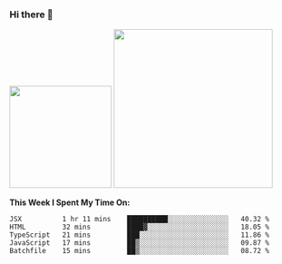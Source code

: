 ### Hi there 👋

<!--
**nestor22/nestor22** is a ✨ _special_ ✨ repository because its `README.md` (this file) appears on your GitHub profile.

Here are some ideas to get you started:

- 🔭 I’m currently working on ...
- 🌱 I’m currently learning ...
- 👯 I’m looking to collaborate on ...
- 🤔 I’m looking for help with ...
- 💬 Ask me about ...
- 📫 How to reach me: ...
- 😄 Pronouns: ...
- ⚡ Fun fact: ...
-->


<img height="180em" src="https://github-readme-stats.vercel.app/api?username=nestor22&show_icons=true&hide_border=true&&count_private=true&include_all_commits=true&theme=radical" />
<img height="280em" src="https://github-readme-stats.vercel.app/api/top-langs/?username=nestor22&layout=compact)](https://github.com/nestor22/github-readme-stats&theme=radical"  />



**This Week I Spent My Time On:**
<!--START_SECTION:waka-->
```text
JSX          1 hr 11 mins    ██████████░░░░░░░░░░░░░░░   40.32 % 
HTML         32 mins         ████▓░░░░░░░░░░░░░░░░░░░░   18.05 % 
TypeScript   21 mins         ███░░░░░░░░░░░░░░░░░░░░░░   11.86 % 
JavaScript   17 mins         ██▒░░░░░░░░░░░░░░░░░░░░░░   09.87 % 
Batchfile    15 mins         ██▒░░░░░░░░░░░░░░░░░░░░░░   08.72 % 
```
<!--END_SECTION:waka-->



